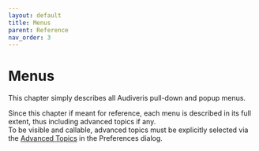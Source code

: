 ```yaml
---
layout: default
title: Menus
parent: Reference
nav_order: 3
---
```

# Menus

This chapter simply describes all Audiveris pull-down and popup menus.

Since this chapter if meant for reference, each menu is described in its full extent,
thus including advanced topics if any.  
To be visible and callable, advanced topics must be explicitly selected via the
[Advanced Topics](../../guides/main/preferences.md#advanced-topics) in the Preferences dialog.

